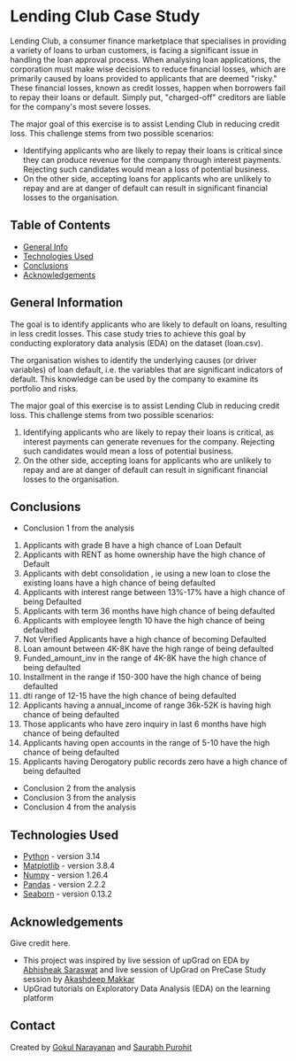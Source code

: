 # Lending Club Case Study 
Lending Club, a consumer finance marketplace that specialises in providing a variety of loans to urban customers, is facing a significant issue in handling the loan approval process. When analysing loan applications, the corporation must make wise decisions to reduce financial losses, which are primarily caused by loans provided to applicants that are deemed "risky."
These financial losses, known as credit losses, happen when borrowers fail to repay their loans or default. Simply put, "charged-off" creditors are liable for the company's most severe losses.

The major goal of this exercise is to assist Lending Club in reducing credit loss. This challenge stems from two possible scenarios:


- Identifying applicants who are likely to repay their loans is critical since they can produce revenue for the company through interest payments. Rejecting such candidates would mean a loss of potential business.
- On the other side, accepting loans for applicants who are unlikely to repay and are at danger of default can result in significant financial losses to the organisation.


## Table of Contents
* [General Info](#general-information)
* [Technologies Used](#technologies-used)
* [Conclusions](#conclusions)
* [Acknowledgements](#acknowledgements)

<!-- You can include any other section that is pertinent to your problem -->

## General Information
The goal is to identify applicants who are likely to default on loans, resulting in less credit losses. This case study tries to achieve this goal by conducting exploratory data analysis (EDA) on the dataset (loan.csv).

The organisation wishes to identify the underlying causes (or driver variables) of loan default, i.e. the variables that are significant indicators of default. This knowledge can be used by the company to examine its portfolio and risks.

The major goal of this exercise is to assist Lending Club in reducing credit loss. This challenge stems from two possible scenarios:

1. Identifying applicants who are likely to repay their loans is critical, as interest payments can generate revenues for the company. Rejecting such candidates would mean a loss of potential business.
2. On the other side, accepting loans for applicants who are unlikely to repay and are at danger of default can result in significant financial losses to the organisation.

## Conclusions
- Conclusion 1 from the analysis
1) Applicants with grade B have a high chance of Loan Default
2) Applicants with RENT as home ownership have the high chance of Default
3) Applicants with debt consolidation , ie using a new loan to close the existing loans have a high chance of being defaulted
4) Applicants with interest range between 13%-17% have a high chance of being Defaulted
5) Applicants with term 36 months have high chance of being defaulted
6) Applicants with employee length 10 have the high chance of being defaulted
7) Not Verified Applicants have a high chance of becoming Defaulted
8) Loan amount between 4K-8K have the high range of being defaulted
9) Funded_amount_inv in the range of 4K-8K have the high chance of being defaulted
10) Installment in the range if 150-300 have the high chance of being defaulted
11) dti range of 12-15 have the high chance of being defaulted
12) Applicants having a annual_income of range 36k-52K is having high chance of being defaulted
13) Those applicants who have zero inquiry in last 6 months have high chance of being defaulted
14) Applicants having open accounts in the range of 5-10 have the high chance of being defaulted
15) Applicants having Derogatory public records zero have a high chance of being defaulted

- Conclusion 2 from the analysis
- Conclusion 3 from the analysis
- Conclusion 4 from the analysis

<!-- You don't have to answer all the questions - just the ones relevant to your project. -->


## Technologies Used
- [Python](https://www.python.org/) - version 3.14
- [Matplotlib](https://matplotlib.org/) - version 3.8.4
- [Numpy](https://numpy.org/) - version 1.26.4
- [Pandas](https://pandas.pydata.org/) - version 2.2.2
- [Seaborn](https://seaborn.pydata.org/) - version 0.13.2


<!-- As the libraries versions keep on changing, it is recommended to mention the version of library used in this project -->

## Acknowledgements
Give credit here.
- This project was inspired by live session of upGrad on EDA by [Abhisheak Saraswat](https://www.linkedin.com/in/abhisheak-saraswat/) and live session of UpGrad on PreCase Study session by [Akashdeep Makkar
](https://www.linkedin.com/in/akashdeep-makkar-12110880/)
- UpGrad tutorials on Exploratory Data Analysis (EDA) on the learning platform


## Contact
Created by [Gokul Narayanan](https://github.com/Gokul2448) and [Saurabh Purohit](https://github.com/sp-coding-enthusiast)


